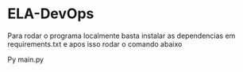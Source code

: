 # ELA-DevOps
 
Para rodar o programa localmente basta instalar as dependencias em requirements.txt e apos isso rodar o comando abaixo

Py main.py